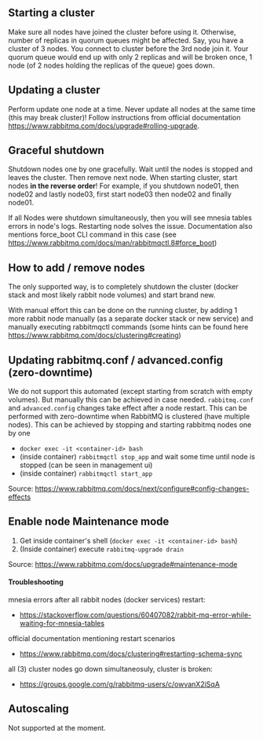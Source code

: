 ## Starting a cluster

Make sure all nodes have joined the cluster before using it. Otherwise, number of replicas in quorum queues might be affected. Say, you have a cluster of 3 nodes. You connect to cluster before the 3rd node join it. Your quorum queue would end up with only 2 replicas and will be broken once, 1 node (of 2 nodes holding the replicas of the queue) goes down.

## Updating a cluster

Perform update one node at a time. Never update all nodes at the same time (this may break cluster)! Follow instructions from official documentation https://www.rabbitmq.com/docs/upgrade#rolling-upgrade.

## Graceful shutdown

Shutdown nodes one by one gracefully. Wait until the nodes is stopped and leaves the cluster. Then remove next node. When starting cluster, start nodes **in the reverse order**! For example, if you shutdown node01, then node02 and lastly node03, first start node03 then node02 and finally node01.

If all Nodes were shutdown simultaneously, then you will see mnesia tables errors in node's logs. Restarting node solves the issue. Documentation also mentions force_boot CLI command in this case (see https://www.rabbitmq.com/docs/man/rabbitmqctl.8#force_boot)

## How to add / remove nodes

The only supported way, is to completely shutdown the cluster (docker stack and most likely rabbit node volumes) and start brand new.

With manual effort this can be done on the running cluster, by adding 1 more rabbit node manually (as a separate docker stack or new service) and manually executing rabbitmqctl commands (some hints can be found here https://www.rabbitmq.com/docs/clustering#creating)

## Updating rabbitmq.conf / advanced.config (zero-downtime)

We do not support this automated (except starting from scratch with empty volumes). But manually this can be achieved in case needed. `rabbitmq.conf` and `advanced.config` changes take effect after a node restart. This can be performed with zero-downtime when RabbitMQ is clustered (have multiple nodes). This can be achieved by stopping and starting rabbitmq nodes one by one
* `docker exec -it <container-id> bash`
* (inside container) `rabbitmqctl stop_app` and wait some time until node is stopped (can be seen in management ui)
* (inside container) `rabbitmqctl start_app`

Source: https://www.rabbitmq.com/docs/next/configure#config-changes-effects

## Enable node Maintenance mode

1. Get inside container's shell (`docker exec -it <container-id> bash`)
2. (Inside container) execute `rabbitmq-upgrade drain`

Source: https://www.rabbitmq.com/docs/upgrade#maintenance-mode

#### Troubleshooting
mnesia errors after all rabbit nodes (docker services) restart:
* https://stackoverflow.com/questions/60407082/rabbit-mq-error-while-waiting-for-mnesia-tables

official documentation mentioning restart scenarios
* https://www.rabbitmq.com/docs/clustering#restarting-schema-sync

all (3) cluster nodes go down simultaneosuly, cluster is broken:
* https://groups.google.com/g/rabbitmq-users/c/owvanX2iSqA

## Autoscaling

Not supported at the moment.

